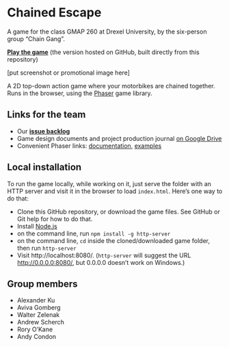 # Chained Escape

A game for the class GMAP 260 at Drexel University, by the six-person group “Chain Gang”.

**[Play the game](http://drexel-gmap-260-chain-gang.github.io/chained-escape/)** (the version hosted on GitHub, built directly from this repository)

[put screenshot or promotional image here]

A 2D top-down action game where your motorbikes are chained together. Runs in the browser, using the [Phaser](http://phaser.io/) game library.

## Links for the team

- Our **[issue backlog](https://waffle.io/drexel-gmap-260-chain-gang/chained-escape)**
- Game design documents and project production journal [on Google Drive](https://drive.google.com/#folders/0B6QNP3NaM-wCREM4VG94Q3pzQ0k)
- Convenient Phaser links: [documentation](http://docs.phaser.io/), [examples](http://examples.phaser.io/)

## Local installation

To run the game locally, while working on it, just serve the folder with an HTTP server and visit it in the browser to load `index.html`. Here’s one way to do that:

* Clone this GitHub repository, or download the game files. See GitHub or Git help for how to do that.
* Install [Node.js](http://nodejs.org/)
* on the command line, run `npm install -g http-server`
* on the command line, `cd` inside the cloned/downloaded game folder, then run `http-server`
* Visit http://localhost:8080/. (`http-server` will suggest the URL http://0.0.0.0:8080/, but 0.0.0.0 doesn’t work on Windows.)

## Group members

* Alexander Ku
* Aviva Gomberg
* Walter Zelenak
* Andrew Scherch
* Rory O’Kane
* Andy Condon
